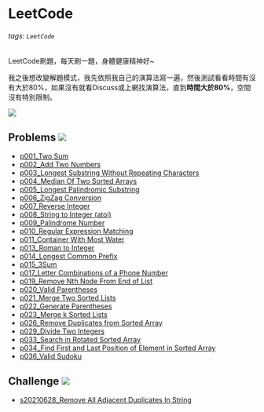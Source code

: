 # LeetCode

###### tags: `LeetCode`

LeetCode刷題，每天刷一題，身體健康精神好~

我之後想改變解題模式，我先依照我自己的演算法寫一遍，然後測試看看時間有沒有大於80%，如果沒有就看Discuss或上網找演算法，直到**時間大於80%**，空間沒有特別限制。

![](https://i.imgur.com/WF4PW9v.png)

## Problems ![](https://img.shields.io/badge/Solved-25-blue)
* [p001_Two Sum](https://github.com/AndyChiangSH/LeetCode/tree/master/Problem/p001_TwoSum)
* [p002_Add Two Numbers](https://github.com/AndyChiangSH/LeetCode/tree/master/Problem/p002_AddTwoNumbers)
* [p003_Longest Substring Without Repeating Characters](https://github.com/AndyChiangSH/LeetCode/tree/master/Problem/p003_LongestSubstringWithoutRepeatingCharacters)
* [p004_Median Of Two Sorted Arrays](https://github.com/AndyChiangSH/LeetCode/tree/master/Problem/p004_MedianOfTwoSortedArrays)
* [p005_Longest Palindromic Substring](https://github.com/AndyChiangSH/LeetCode/tree/master/Problem/p005_LongestPalindromicSubstring)
* [p006_ZigZag Conversion](https://github.com/AndyChiangSH/LeetCode/tree/master/Problem/p006_ZigZagConversion)
* [p007_Reverse Integer](https://github.com/AndyChiangSH/LeetCode/tree/master/Problem/p007_ReverseInteger)
* [p008_String to Integer (atoi)](https://github.com/AndyChiangSH/LeetCode/tree/master/Problem/p008_StringToInteger)
* [p009_Palindrome Number](https://github.com/AndyChiangSH/LeetCode/tree/master/Problem/p009_PalindromeNumber)
* [p010_Regular Expression Matching](https://github.com/AndyChiangSH/LeetCode/tree/master/Problem/p010_RegularExpressionMatching)
* [p011_Container With Most Water](https://github.com/AndyChiangSH/LeetCode/tree/master/Problem/p011_ContainerWithMostWater)
* [p013_Roman to Integer](https://github.com/AndyChiangSH/LeetCode/tree/master/Problem/p013_RomanToInteger)
* [p014_Longest Common Prefix](https://github.com/AndyChiangSH/LeetCode/tree/master/Problem/p014_LongestCommonPrefix)
* [p015_3Sum](https://github.com/AndyChiangSH/LeetCode/tree/master/Problem/p015_3Sum)
* [p017_Letter Combinations of a Phone Number](https://github.com/AndyChiangSH/LeetCode/tree/master/Problem/p017_LetterCombinationsOfAPhoneNumber)
* [p019_Remove Nth Node From End of List](https://github.com/AndyChiangSH/LeetCode/tree/master/Problem/p019_RemoveNthNodeFromEndOfList)
* [p020_Valid Parentheses](https://github.com/AndyChiangSH/LeetCode/tree/master/Problem/p020_ValidParentheses)
* [p021_Merge Two Sorted Lists](https://github.com/AndyChiangSH/LeetCode/tree/master/Problem/p021_MergeTwoSortedLists)
* [p022_Generate Parentheses](https://github.com/AndyChiangSH/LeetCode/tree/master/Problem/p022_GenerateParentheses)
* [p023_Merge k Sorted Lists](https://github.com/AndyChiangSH/LeetCode/tree/master/Problem/p023_MergekSortedLists)
* [p026_Remove Duplicates from Sorted Array](https://github.com/AndyChiangSH/LeetCode/tree/master/Problem/p026_RemoveDuplicatesFromSortedArray)
* [p029_Divide Two Integers](https://github.com/AndyChiangSH/LeetCode/tree/master/Problem/p029_DivideTwoIntegers)
* [p033_Search in Rotated Sorted Array](https://github.com/AndyChiangSH/LeetCode/tree/master/Problem/p033_SearchInRotatedSortedArray)
* [p034_Find First and Last Position of Element in Sorted Array](https://github.com/AndyChiangSH/LeetCode/tree/master/Problem/p034_FindFirstAndLastPositionOfElementInSortedArray)
* [p036_Valid Sudoku](https://github.com/AndyChiangSH/LeetCode/tree/master/Problem/p036_ValidSudoku)

## Challenge ![](https://img.shields.io/badge/Solved-1-orange)
* [s20210628_Remove All Adjacent Duplicates In String](https://github.com/AndyChiangSH/LeetCode/tree/master/Challenge/c20210628_RemoveAllAdjacentDuplicatesInString)
